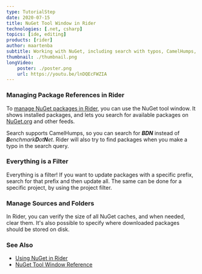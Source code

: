 ```yaml
---
type: TutorialStep
date: 2020-07-15
title: NuGet Tool Window in Rider
technologies: [.net, csharp]
topics: [ide, editing]
products: [rider]
author: maartenba
subtitle: Working with NuGet, including search with typos, CamelHumps, Update All, and more! 
thumbnail: ./thumbnail.png
longVideo: 
    poster: ./poster.png
    url: https://youtu.be/lnDQEcFWZIA
---
```


### Managing Package References in Rider

To [manage NuGet packages in Rider](https://www.jetbrains.com/help/rider/Using_NuGet.html), you can use the NuGet tool
window. It shows installed packages, and lets you search for available packages on [NuGet.org](https://www.nuget.org/)
and other feeds.

Search supports CamelHumps, so you can search for ***BDN*** instead of _**B**enchmark**D**ot**N**et_. Rider will also try
to find packages when you make a typo in the search query.

### Everything is a Filter

Everything is a filter! If you want to update packages with a specific prefix, search for that prefix and then update all.
The same can be done for a specific project, by using the project filter.

### Manage Sources and Folders

In Rider, you can verify the size of all NuGet caches, and when needed, clear them. It's also possible to specify where
downloaded packages should be stored on disk.

### See Also

- [Using NuGet in Rider](https://www.jetbrains.com/help/rider/Using_NuGet.html)
- [NuGet Tool Window Reference](https://www.jetbrains.com/help/rider/Reference_Windows_NuGet.html)